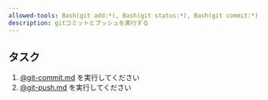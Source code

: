 ```yaml
---
allowed-tools: Bash(git add:*), Bash(git status:*), Bash(git commit:*), Bash(git push:*)
description: gitコミットとプッシュを実行する
---
```


## タスク

1. [@git-commit.md](git-commit.md) を実行してください
2. [@git-push.md](git-push.md) を実行してください